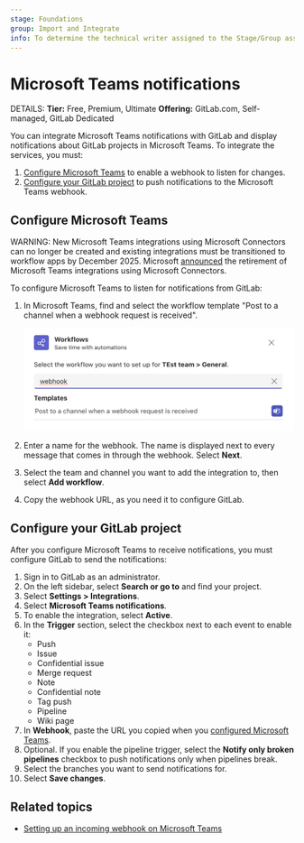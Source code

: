 ```yaml
---
stage: Foundations
group: Import and Integrate
info: To determine the technical writer assigned to the Stage/Group associated with this page, see https://handbook.gitlab.com/handbook/product/ux/technical-writing/#assignments
---
```


# Microsoft Teams notifications

DETAILS:
**Tier:** Free, Premium, Ultimate
**Offering:** GitLab.com, Self-managed, GitLab Dedicated

You can integrate Microsoft Teams notifications with GitLab and display notifications about GitLab projects
in Microsoft Teams. To integrate the services, you must:

1. [Configure Microsoft Teams](#configure-microsoft-teams) to enable a webhook
   to listen for changes.
1. [Configure your GitLab project](#configure-your-gitlab-project) to push notifications
   to the Microsoft Teams webhook.

## Configure Microsoft Teams

WARNING:
New Microsoft Teams integrations using Microsoft Connectors can no longer be created and
existing integrations must be transitioned to workflow apps by December 2025.
Microsoft [announced](https://devblogs.microsoft.com/microsoft365dev/retirement-of-office-365-connectors-within-microsoft-teams/) the retirement of Microsoft Teams integrations using Microsoft Connectors.

To configure Microsoft Teams to listen for notifications from GitLab:

1. In Microsoft Teams, find and select the workflow template "Post to a channel when a webhook request is received".

   ![Selecting a workflow webhook in Microsoft Teams](img/microsoft_teams_select_webhook_workflow_v17_4.png)

1. Enter a name for the webhook. The name is displayed next to every message that
   comes in through the webhook. Select **Next**.
1. Select the team and channel you want to add the integration to, then select **Add workflow**.
1. Copy the webhook URL, as you need it to configure GitLab.

## Configure your GitLab project

After you configure Microsoft Teams to receive notifications, you must configure
GitLab to send the notifications:

1. Sign in to GitLab as an administrator.
1. On the left sidebar, select **Search or go to** and find your project.
1. Select **Settings > Integrations**.
1. Select **Microsoft Teams notifications**.
1. To enable the integration, select **Active**.
1. In the **Trigger** section, select the checkbox next to each event to enable it:
   - Push
   - Issue
   - Confidential issue
   - Merge request
   - Note
   - Confidential note
   - Tag push
   - Pipeline
   - Wiki page
1. In **Webhook**, paste the URL you copied when you
   [configured Microsoft Teams](#configure-microsoft-teams).
1. Optional. If you enable the pipeline trigger, select the
   **Notify only broken pipelines** checkbox to push notifications only when pipelines break.
1. Select the branches you want to send notifications for.
1. Select **Save changes**.

## Related topics

- [Setting up an incoming webhook on Microsoft Teams](https://learn.microsoft.com/en-us/microsoftteams/platform/webhooks-and-connectors/how-to/connectors-using#setting-up-a-custom-incoming-webhook)
